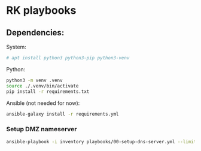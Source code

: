 # RK playbooks 

## Dependencies:
System:
```bash
# apt install python3 python3-pip python3-venv
```

Python:
```bash
python3 -m venv .venv
source ./.venv/bin/activate
pip install -r requirements.txt
```

Ansible (not needed for now):
```bash
ansible-galaxy install -r requirements.yml
```

### Setup DMZ nameserver
```bash
ansible-playbook -i inventory playbooks/00-setup-dns-server.yml --limit dmz_nameserver
```

